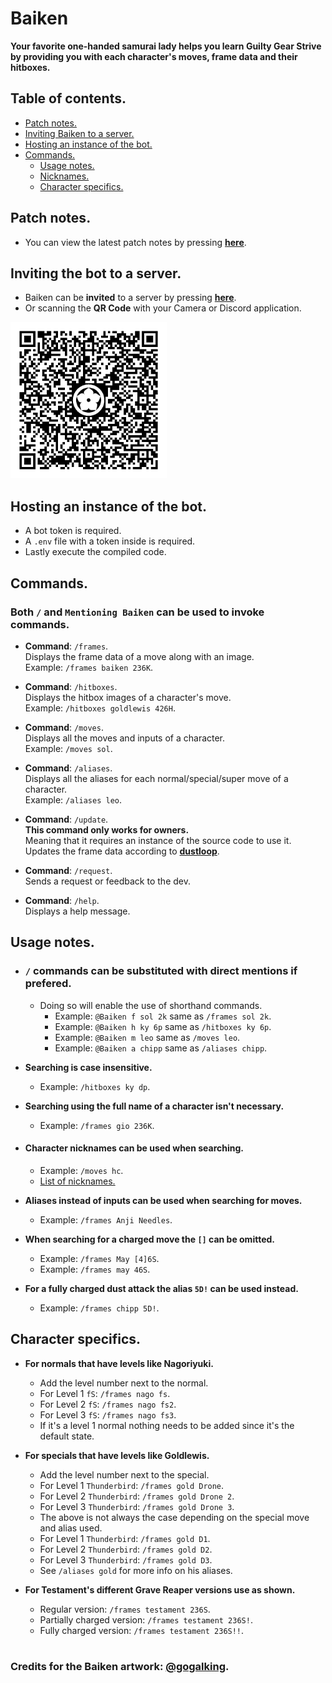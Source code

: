 # Baiken
**Your favorite one-handed samurai lady helps you learn Guilty Gear Strive \
by providing you with each character's moves, frame data and their hitboxes.**


## Table of contents.
  - [Patch notes.](https://github.com/yakiimoninja/baiken/releases)
  - [Inviting Baiken to a server.](#inviting-the-bot-to-a-server)
  - [Hosting an instance of the bot.](#hosting-an-instance-of-the-bot)
  - [Commands.](#commands)
    - [Usage notes.](#usage-notes)
    - [Nicknames.](data/nicknames.json)
    - [Character specifics.](#character-specifics)

## Patch notes.
- You can view the latest patch notes by pressing [**here**](https://github.com/yakiimoninja/baiken/releases).


## Inviting the bot to a server.
- Baiken can be **invited** to a server by pressing [**here**](https://discord.com/api/oauth2/authorize?client_id=919027797429727272&permissions=2147535872&scope=bot%20applications.commands).
- Or scanning the **QR Code** with your Camera or Discord application.

<img src="data/images/baiken_qr.png" width="250" height="250" />


## Hosting an instance of the bot.
- A bot token is required.
- A `.env` file with a token inside is required.
- Lastly execute the compiled code.


## Commands.
### Both **`/`** and **`Mentioning Baiken`** can be used to invoke commands.
- **Command**: `/frames`. \
Displays the frame data of a move along with an image.\
Example: `/frames baiken 236K`.
  
- **Command**: `/hitboxes`. \
Displays the hitbox images of a character's move. \
Example: `/hitboxes goldlewis 426H`.
  
- **Command**: `/moves`.\
Displays all the moves and inputs of a character.\
Example: `/moves sol`.

- **Command**: `/aliases`.\
Displays all the aliases for each normal/special/super move of a character.\
Example: `/aliases leo`.

- **Command**: `/update`.\
**This command only works for owners.** \
Meaning that it requires an instance of the source code to use it. \
Updates the frame data according to [**dustloop**](https://dustloop.com).

- **Command**: `/request`.\
Sends a request or feedback to the dev.

- **Command**: `/help`.\
Displays a help message.  

## Usage notes.

 - ### **`/`** commands can be substituted with direct mentions if prefered.
   - Doing so will enable the use of shorthand commands.
      - Example: `@Baiken f sol 2k` same as `/frames sol 2k`.
      - Example: `@Baiken h ky 6p` same as `/hitboxes ky 6p`.
      - Example: `@Baiken m leo` same as `/moves leo`.
      - Example: `@Baiken a chipp` same as `/aliases chipp`.


- **Searching is case insensitive.**
  - Example: `/hitboxes ky dp`.

- **Searching using the full name of a character isn't necessary.**
  - Example: `/frames gio 236K`.

- #### **Character nicknames can be used when searching.**
  - Example: `/moves hc`.
  - [List of nicknames.](data/nicknames.json)

- **Aliases instead of inputs can be used when searching for moves.**
  - Example: `/frames Anji Needles`.

- **When searching for a charged move  the `[]` can be omitted.**
  - Example: `/frames May [4]6S`.
  - Example: `/frames may 46S`.

- **For a fully charged dust attack the alias `5D!` can be used instead.**
  - Example: `/frames chipp 5D!`.

## Character specifics.
- **For normals that have levels like Nagoriyuki.**
  - Add the level number next to the normal.
  - For Level 1 `fS`: `/frames nago fs`. 
  - For Level 2 `fS`: `/frames nago fs2`.
  - For Level 3 `fS`: `/frames nago fs3`.
  - If it's a level 1 normal nothing needs to be added since it's the default state.

- **For specials that have levels like Goldlewis.**
  - Add the level number next to the special.
  - For Level 1 `Thunderbird`: `/frames gold Drone`.
  - For Level 2 `Thunderbird`: `/frames gold Drone 2`.
  - For Level 3 `Thunderbird`: `/frames gold Drone 3`.
  - The above is not always the case depending on the special move and alias used.
  - For Level 1 `Thunderbird`: `/frames gold D1`.
  - For Level 2 `Thunderbird`: `/frames gold D2`.
  - For Level 3 `Thunderbird`: `/frames gold D3`.
  - See `/aliases gold` for more info on his aliases.

- **For Testament's different Grave Reaper versions use as shown.**
  - Regular version: `/frames testament 236S`.
  - Partially charged version: `/frames testament 236S!`.
  - Fully charged version: `/frames testament 236S!!`.

#

### Credits for the Baiken artwork: [@gogalking](https://twitter.com/gogalking/status/1307199393607553024).